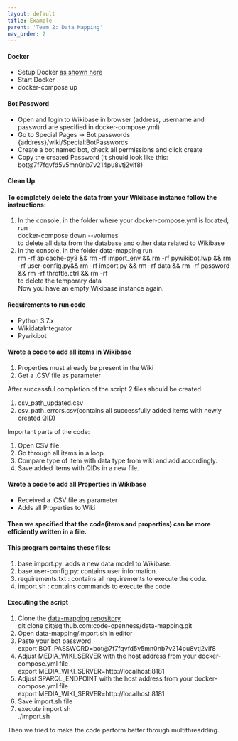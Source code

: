 ```yaml
---
layout: default
title: Example
parent: 'Team 2: Data Mapping' 
nav_order: 2
---
```

<h4>Docker</h4>
<ul style="list-style-type:disc;">
    <li>Setup Docker  <a href="https://github.com/code-openness/pik-wikibase">as shown here</a>  </li>
    <li>Start Docker</li>
    <li>docker-compose up</li>
  </ul> 

<h4>Bot Password</h4>
                                    <ul style="list-style-type:disc;">
                                        <li>Open and login to Wikibase in browser (address, username and password are specified in docker-compose.yml)</li>
                                        <li>Go to Special Pages -> Bot passwords {address}/wiki/Special:BotPasswords</li>
                                        <li>Create a bot named bot, check all permissions and click create</li>
                                        <li>Copy the created Password (it should look like this: bot@7f7fqvfd5v5mn0nb7v214pu8vtj2vif8)</li>
                                      </ul>  

<h4>Clean Up</h4>
                                        <h4>To completely delete the data from your Wikibase instance follow the instructions:</h4>
 <ol>
                                            <li>In the console, in the folder where your docker-compose.yml is located, run <br> docker-compose down --volumes <br> to delete all data from the database and other data related to Wikibase</li>
                                            <li> In the console, in the folder data-mapping run <br> rm -rf apicache-py3 && rm -rf import_env && rm -rf pywikibot.lwp && rm -rf user-config.py&& rm -rf import.py && rm -rf data && rm -rf password && rm -rf throttle.ctrl && rm -rf <br> to delete the temporary data <br> Now you have an empty Wikibase instance again.</li>
                                          </ol>

<h4>Requirements to run code</h4>
                            <ul style="list-style-type:disc;">
                                <li>Python 3.7.x</li>
                                <li>WikidataIntegrator</li>
                                <li>Pywikibot</li>
                              </ul>

<h4>Wrote a code to add all items in Wikibase</h4>
                                        <ol>
                                            <li>Properties must already be present in the Wiki
                                              </li>
                                            <li>Get a .CSV file as parameter </li>
                                          </ol>
                                          <p>
                                              After successful completion of the script 2 files should be created:
                                          </p>
                                          <ol>
                                              <li>csv_path_updated.csv
                                                </li>
                                              <li>csv_path_errors.csv(contains all successfully added items with newly created QID)</li>
                                            </ol>
                                            <p>
                                            Important parts of the code:
                                            </p>
                                            <ol>
                                                <li>Open CSV file.</li>
                                                <li>Go through all items in a loop.</li>
                                                <li>Compare type of item with data type from wiki and add accordingly.</li>
                                                <li>Save added items with QIDs in a new file.</li>
                                              </ol>

<h4>Wrote a code to add all Properties in Wikibase</h4>
                            <ul style="list-style-type:disc;">
                                <li>Received a .CSV file as parameter</li>
                                <li>Adds all Properties to Wiki </li>
                              </ul>
                              
  <h4>Then we specified that the code(items and properties) can be more efficiently written in a file.</h4>
<h4>This program contains these files:</h4>
    <ol>
        <li>base.import.py: adds a new data model to Wikibase.</li>
        <li>base.user-config.py: contains user information.</li>
        <li>requirements.txt : contains all requirements to execute the code.</li>
        <li>import.sh : contains commands to execute the code.</li>
      </ol>
     <div></div>                       
    <h4>Executing the script</h4>
                                    <ol>
                                        <li>Clone the <a href="https://github.com/code-openness/data-mapping">data-mapping repository</a>  <br> git clone git@github.com:code-openness/data-mapping.git </li>
                                        <li>Open data-mapping/import.sh in editor  </li>
                                        <li>Paste your bot password <br> export BOT_PASSWORD=bot@7f7fqvfd5v5mn0nb7v214pu8vtj2vif8  </li>
                                        <li>Adjust MEDIA_WIKI_SERVER with the host address from your docker-compose.yml file <br> export MEDIA_WIKI_SERVER=http://localhost:8181</li>
                                        <li>Adjust SPARQL_ENDPOINT with the host address from your docker-compose.yml file <br> export MEDIA_WIKI_SERVER=http://localhost:8181</li>
                                        <li>Save import.sh file</li>
                                        <li>execute import.sh  <br> ./import.sh </li>
                                      </ol>
                                      <p>Then we tried to make the code perform better through multithreadding.</p>                         
                             
                             
